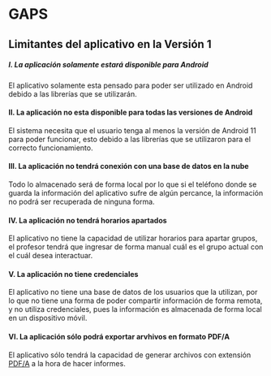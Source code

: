 # GAPS
## Limitantes del aplicativo en la Versión 1

##### I. **La aplicación solamente estará disponible para Android**
El aplicativo solamente esta pensado para poder ser utilizado en Android debido a las librerías que se utilizarán.

#### II. **La aplicación no esta disponible para todas las versiones de Android**
El sistema necesita que el usuario tenga al menos la versión de Android 11 para poder funcionar, esto debido a las librerías que se utilizaron para el correcto funcionamiento.

#### III. **La aplicación no tendrá conexión con una base de datos en la nube**
Todo lo almacenado será de forma local por lo que si el teléfono donde se guarda la información del aplicativo sufre de algún percance, la información no podrá ser recuperada de ninguna forma.

#### IV. **La aplicación no tendrá horarios apartados**
El aplicativo no tiene la capacidad de utilizar horarios para apartar grupos, el profesor tendrá que ingresar de forma manual cuál es el grupo actual con el cuál desea interactuar.

#### V. **La aplicación no tiene credenciales**
El aplicativo no tiene una base de datos de los usuarios que la utilizan, por lo que no tiene una forma de poder compartir información de forma remota, y no utiliza credenciales, pues la información es almacenada de forma local en un dispositivo móvil.

#### VI. **La aplicación sólo podrá exportar arvhivos en formato PDF/A**
El aplicativo sólo tendrá la capacidad de generar archivos con extensión [PDF/A](/Diseño/Definiciones/Definiciones.md) a la hora de hacer informes.
